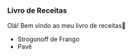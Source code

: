 ### Livro de Receitas 

Olá! Bem vindo ao meu livro de receitas:wave:

- Strogonoff de Frango
-  Pavê

